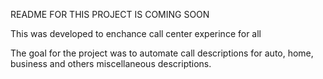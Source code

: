 README FOR THIS PROJECT IS COMING SOON


This was developed to enchance call center experince for all

The goal for the project was to automate call descriptions for auto, home, business and others miscellaneous descriptions.

